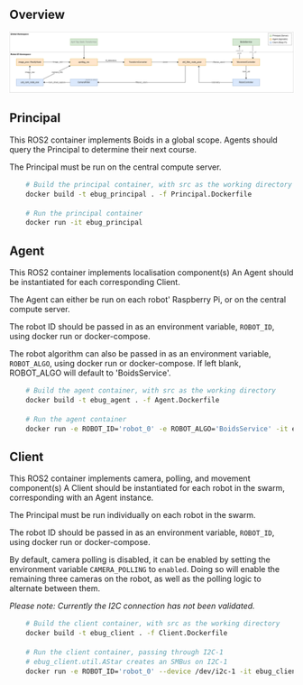 ## Overview
![Component Architecure](component_architecture.png)

## Principal
This ROS2 container implements Boids in a global scope. 
Agents should query the Principal to determine their next course.

The Principal must be run on the central compute server.

```sh
    # Build the principal container, with src as the working directory
    docker build -t ebug_principal . -f Principal.Dockerfile

    # Run the principal container
    docker run -it ebug_principal
```

## Agent
This ROS2 container implements localisation component(s)
An Agent should be instantiated for each corresponding Client.

The Agent can either be run on each robot' Raspberry Pi, or on the central compute server.

The robot ID should be passed in as an environment variable, `ROBOT_ID`, using docker run or docker-compose.

The robot algorithm can also be passed in as an environment variable, `ROBOT_ALGO`, using docker run or docker-compose.
If left blank, ROBOT_ALGO will default to 'BoidsService'.

```sh
    # Build the agent container, with src as the working directory
    docker build -t ebug_agent . -f Agent.Dockerfile

    # Run the agent container
    docker run -e ROBOT_ID='robot_0' -e ROBOT_ALGO='BoidsService' -it ebug_agent 
```

## Client
This ROS2 container implements camera, polling, and movement component(s)
A Client should be instantiated for each robot in the swarm, corresponding with an Agent instance.

The Principal must be run individually on each robot in the swarm.

The robot ID should be passed in as an environment variable, `ROBOT_ID`, using docker run or docker-compose.

By default, camera polling is disabled, it can be enabled by setting the environment variable `CAMERA_POLLING` to `enabled`.
Doing so will enable the remaining three cameras on the robot, as well as the polling logic to alternate between them.

*Please note: Currently the I2C connection has not been validated.*

```sh
    # Build the client container, with src as the working directory
    docker build -t ebug_client . -f Client.Dockerfile

    # Run the client container, passing through I2C-1
    # ebug_client.util.AStar creates an SMBus on I2C-1
    docker run -e ROBOT_ID='robot_0' --device /dev/i2c-1 -it ebug_client 
```


